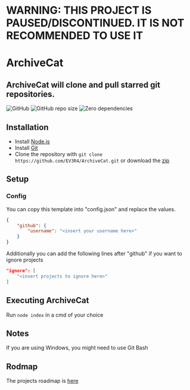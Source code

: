 # WARNING: THIS PROJECT IS PAUSED/DISCONTINUED. IT IS NOT RECOMMENDED TO USE IT

# ArchiveCat
## ArchiveCat will clone and pull starred git repositories.
![GitHub](https://img.shields.io/github/license/EV3R4/ArchiveCat)
![GitHub repo size](https://img.shields.io/github/repo-size/EV3R4/ArchiveCat)
![Zero dependencies](https://img.shields.io/badge/dependencies-0-success)

## Installation
* Install [Node.js](https://nodejs.org/)
* Install [Git](https://git-scm.com/)
* Clone the repository with `git clone https://github.com/EV3R4/ArchiveCat.git` or download the [zip](https://github.com/EV3R4/ArchiveCat/archive/master.zip)

## Setup
### Config
You can copy this template into "config.json" and replace the values.
```json
{
    "github": {
        "username": "<insert your username here>"
    }
}
```
Additionally you can add the following lines after "github" if you want to ignore projects
```json
"ignore": [
    "<insert projects to ignore here>"
]
```

## Executing ArchiveCat
Run `node index` in a cmd of your choice

## Notes
If you are using Windows, you might need to use Git Bash

## Rodmap
The projects roadmap is [here](https://github.com/EV3R4/ArchiveCat/projects/1)
